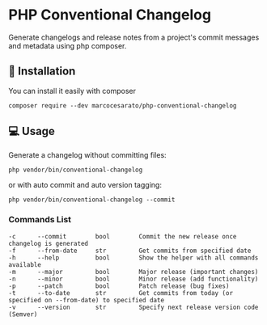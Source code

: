 # PHP Conventional Changelog

Generate changelogs and release notes from a project's commit messages and metadata using php composer.

## 📖 Installation

You can install it easily with composer

`composer require --dev marcocesarato/php-conventional-changelog`

## 💻 Usage

Generate a changelog without committing files:

`php vendor/bin/conventional-changelog`

or with auto commit and auto version tagging:

`php vendor/bin/conventional-changelog --commit`

### Commands List

```
-c      --commit        bool        Commit the new release once changelog is generated
-f      --from-date     str         Get commits from specified date
-h      --help          bool        Show the helper with all commands available
-m      --major         bool        Major release (important changes)
-n      --minor         bool        Minor release (add functionality)
-p      --patch         bool        Patch release (bug fixes)
-t      --to-date       str         Get commits from today (or specified on --from-date) to specified date
-v      --version       str         Specify next release version code (Semver)
```